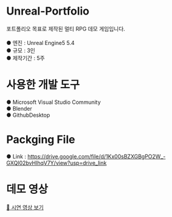 # Unreal-Portfolio

포트폴리오 목표로 제작된 멀티 RPG 데모 게임입니다.<br/>
<br/>
● 엔진 : Unreal Engine5 5.4 <br/>
● 규모 : 3인 <br/>
● 제작기간 : 5주 <br/>

# 사용한 개발 도구<br/>
● Microsoft Visual Studio Community<br/>
● Blender<br/>
● GithubDesktop<br/>

# Packging File
● Link : https://drive.google.com/file/d/1Kx00sBZXGBgPO2W_-GXQI02bvHIhqV7Y/view?usp=drive_link

# 데모 영상
[🎥 시연 영상 보기](https://youtu.be/PPo4rxRjsWc)

